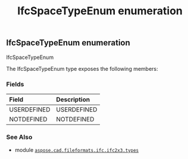 ﻿---
title: IfcSpaceTypeEnum enumeration
second_title: Aspose.CAD for Python via .NET API References
description: 
type: docs
weight: 2950
url: /aspose.cad.fileformats.ifc.ifc2x3.types/ifcspacetypeenum/
is_root: false
---

## IfcSpaceTypeEnum enumeration

IfcSpaceTypeEnum



The IfcSpaceTypeEnum type exposes the following members:

### Fields
| Field | Description |
| :- | :- |
| USERDEFINED | USERDEFINED |
| NOTDEFINED | NOTDEFINED |



### See Also
* module [`aspose.cad.fileformats.ifc.ifc2x3.types`](..)
